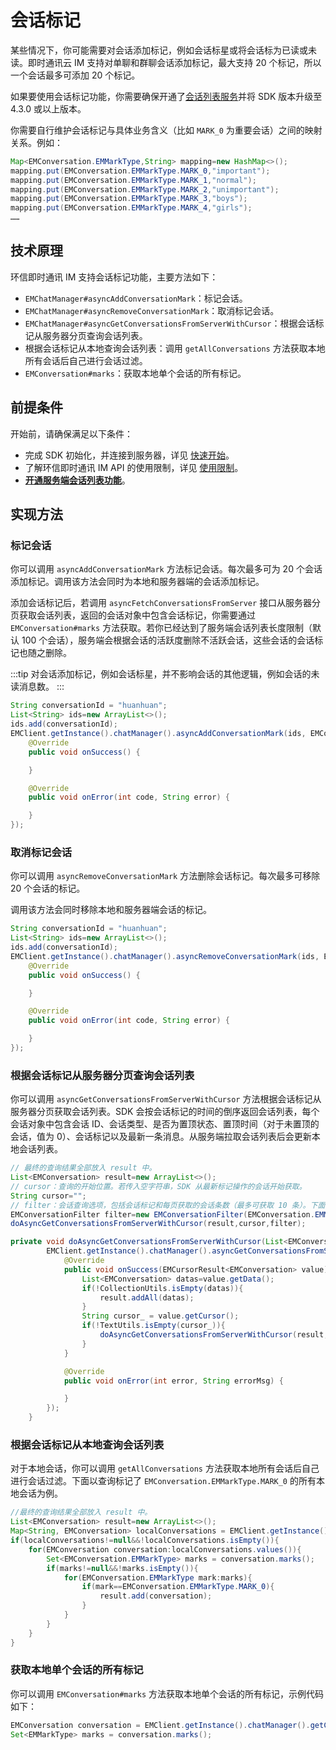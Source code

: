 # 会话标记

<Toc />

某些情况下，你可能需要对会话添加标记，例如会话标星或将会话标为已读或未读。即时通讯云 IM 支持对单聊和群聊会话添加标记，最大支持 20 个标记，所以一个会话最多可添加 20 个标记。

如果要使用会话标记功能，你需要确保开通了[会话列表服务](conversation_list.html#从服务器分页获取会话列表)并将 SDK 版本升级至 4.3.0 或以上版本。

你需要自行维护会话标记与具体业务含义（比如 `MARK_0` 为重要会话）之间的映射关系。例如：

```java
Map<EMConversation.EMMarkType,String> mapping=new HashMap<>();
mapping.put(EMConversation.EMMarkType.MARK_0,"important");
mapping.put(EMConversation.EMMarkType.MARK_1,"normal");
mapping.put(EMConversation.EMMarkType.MARK_2,"unimportant");
mapping.put(EMConversation.EMMarkType.MARK_3,"boys");
mapping.put(EMConversation.EMMarkType.MARK_4,"girls");
……
```

## 技术原理

环信即时通讯 IM 支持会话标记功能，主要方法如下：

- `EMChatManager#asyncAddConversationMark`：标记会话。
- `EMChatManager#asyncRemoveConversationMark`：取消标记会话。
- `EMChatManager#asyncGetConversationsFromServerWithCursor`：根据会话标记从服务器分页查询会话列表。
- 根据会话标记从本地查询会话列表：调用 `getAllConversations` 方法获取本地所有会话后自己进行会话过滤。
- `EMConversation#marks`：获取本地单个会话的所有标记。

## 前提条件

开始前，请确保满足以下条件：

- 完成 SDK 初始化，并连接到服务器，详见 [快速开始](quickstart.html)。
- 了解环信即时通讯 IM API 的使用限制，详见 [使用限制](/product/limitation.html)。
- **[开通服务端会话列表功能](conversation_list#从服务器分页获取会话列表)**。

## 实现方法

### 标记会话

你可以调用 `asyncAddConversationMark` 方法标记会话。每次最多可为 20 个会话添加标记。调用该方法会同时为本地和服务器端的会话添加标记。

添加会话标记后，若调用 `asyncFetchConversationsFromServer` 接口从服务器分页获取会话列表，返回的会话对象中包含会话标记，你需要通过 `EMConversation#marks` 方法获取。若你已经达到了服务端会话列表长度限制（默认 100 个会话），服务端会根据会话的活跃度删除不活跃会话，这些会话的会话标记也随之删除。

:::tip
对会话添加标记，例如会话标星，并不影响会话的其他逻辑，例如会话的未读消息数。
:::

```java
String conversationId = "huanhuan";
List<String> ids=new ArrayList<>();
ids.add(conversationId);
EMClient.getInstance().chatManager().asyncAddConversationMark(ids, EMConversation.EMMarkType.MARK_0, new EMCallBack() {
    @Override
    public void onSuccess() {

    }

    @Override
    public void onError(int code, String error) {

    }
});
```

### 取消标记会话

你可以调用 `asyncRemoveConversationMark` 方法删除会话标记。每次最多可移除 20 个会话的标记。

调用该方法会同时移除本地和服务器端会话的标记。

```java
String conversationId = "huanhuan";
List<String> ids=new ArrayList<>();
ids.add(conversationId);
EMClient.getInstance().chatManager().asyncRemoveConversationMark(ids, EMConversation.EMMarkType.MARK_0,new EMCallBack() {
    @Override
    public void onSuccess() {

    }

    @Override
    public void onError(int code, String error) {

    }
});
```

### 根据会话标记从服务器分页查询会话列表

你可以调用 `asyncGetConversationsFromServerWithCursor` 方法根据会话标记从服务器分页获取会话列表。SDK 会按会话标记的时间的倒序返回会话列表，每个会话对象中包含会话 ID、会话类型、是否为置顶状态、置顶时间（对于未置顶的会话，值为 0）、会话标记以及最新一条消息。从服务端拉取会话列表后会更新本地会话列表。

```java
// 最终的查询结果全部放入 result 中。
List<EMConversation> result=new ArrayList<>();
// cursor：查询的开始位置。若传入空字符串，SDK 从最新标记操作的会话开始获取。
String cursor="";
// filter：会话查询选项，包括会话标记和每页获取的会话条数（最多可获取 10 条）。下面的代码以查询服务端所有标记了 `EMConversation.EMMarkType.MARK_0` 的会话为例。
EMConversationFilter filter=new EMConversationFilter(EMConversation.EMMarkType.MARK_0,10);
doAsyncGetConversationsFromServerWithCursor(result,cursor,filter);

private void doAsyncGetConversationsFromServerWithCursor(List<EMConversation> result, @NonNull String cursor, @NonNull EMConversationFilter filter) {
        EMClient.getInstance().chatManager().asyncGetConversationsFromServerWithCursor(cursor, filter, new EMValueCallBack<EMCursorResult<EMConversation>>() {
            @Override
            public void onSuccess(EMCursorResult<EMConversation> value) {
                List<EMConversation> datas=value.getData();
                if(!CollectionUtils.isEmpty(datas)){
                    result.addAll(datas);
                }
                String cursor_ = value.getCursor();
                if(!TextUtils.isEmpty(cursor_)){
                    doAsyncGetConversationsFromServerWithCursor(result,cursor_,filter);
                }
            }

            @Override
            public void onError(int error, String errorMsg) {

            }
        });
    }
```

### 根据会话标记从本地查询会话列表

对于本地会话，你可以调用 `getAllConversations` 方法获取本地所有会话后自己进行会话过滤。下面以查询标记了 `EMConversation.EMMarkType.MARK_0` 的所有本地会话为例。

```java
//最终的查询结果全部放入 result 中。
List<EMConversation> result=new ArrayList<>();
Map<String, EMConversation> localConversations = EMClient.getInstance().chatManager().getAllConversations();
if(localConversations!=null&&!localConversations.isEmpty()){
    for(EMConversation conversation:localConversations.values()){
        Set<EMConversation.EMMarkType> marks = conversation.marks();
        if(marks!=null&&!marks.isEmpty()){
            for(EMConversation.EMMarkType mark:marks){
                if(mark==EMConversation.EMMarkType.MARK_0){
                    result.add(conversation);
                }
            }
        }
    }
}
```

### 获取本地单个会话的所有标记

你可以调用 `EMConversation#marks` 方法获取本地单个会话的所有标记，示例代码如下：

```java
EMConversation conversation = EMClient.getInstance().chatManager().getConversation("conversationId");
Set<EMMarkType> marks = conversation.marks();
```








